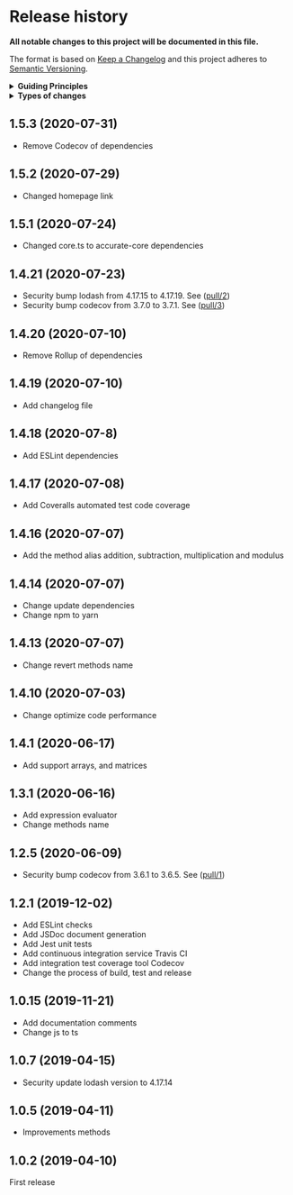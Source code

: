 # Release history

**All notable changes to this project will be documented in this file.**

The format is based on [Keep a Changelog](http://keepachangelog.com/en/1.0.0/)
and this project adheres to [Semantic Versioning](http://semver.org/spec/v2.0.0.html).

<details>
  <summary><strong>Guiding Principles</strong></summary>

- Changelogs are for humans, not machines.
- There should be an entry for every single version.
- The same types of changes should be grouped.
- Versions and sections should be linkable.
- The latest version comes first.
- The release date of each versions is displayed.
- Mention whether you follow Semantic Versioning.

</details>

<details>
  <summary><strong>Types of changes</strong></summary>

Changelog entries are classified using the following labels _(from [keep-a-changelog](http://keepachangelog.com/)_):

- `Added` for new features.
- `Changed` for changes in existing functionality.
- `Deprecated` for soon-to-be removed features.
- `Removed` for now removed features.
- `Fixed` for any bug fixes.
- `Security` in case of vulnerabilities.

</details>

## 1.5.3 (2020-07-31)

- Remove Codecov of dependencies

## 1.5.2 (2020-07-29)

- Changed homepage link

## 1.5.1 (2020-07-24)

- Changed core.ts to accurate-core dependencies

## 1.4.21 (2020-07-23)

- Security bump lodash from 4.17.15 to 4.17.19. See ([pull/2](https://github.com/Ipxxiao/accurate/pull/2))
- Security bump codecov from 3.7.0 to 3.7.1. See ([pull/3](https://github.com/Ipxxiao/accurate/pull/3))

## 1.4.20 (2020-07-10)

- Remove Rollup of dependencies

## 1.4.19 (2020-07-10)

- Add changelog file

## 1.4.18 (2020-07-8)

- Add ESLint dependencies

## 1.4.17 (2020-07-08)

- Add Coveralls automated test code coverage

## 1.4.16 (2020-07-07)

- Add the method alias addition, subtraction, multiplication and modulus

## 1.4.14 (2020-07-07)

- Change update dependencies
- Change npm to yarn

## 1.4.13 (2020-07-07)

- Change revert methods name

## 1.4.10 (2020-07-03)

- Change optimize code performance

## 1.4.1 (2020-06-17)

- Add support arrays, and matrices

## 1.3.1 (2020-06-16)

- Add expression evaluator
- Change methods name

## 1.2.5 (2020-06-09)

- Security bump codecov from 3.6.1 to 3.6.5. See ([pull/1](https://github.com/Ipxxiao/accurate/pull/1))

## 1.2.1 (2019-12-02)

- Add ESLint checks
- Add JSDoc document generation
- Add Jest unit tests
- Add continuous integration service Travis CI
- Add integration test coverage tool Codecov
- Change the process of build, test and release

## 1.0.15 (2019-11-21)

- Add documentation comments
- Change js to ts

## 1.0.7 (2019-04-15)

- Security update lodash version to 4.17.14

## 1.0.5 (2019-04-11)

- Improvements methods

## 1.0.2 (2019-04-10)

First release


[keep-a-changelog]: https://github.com/olivierlacan/keep-a-changelog
